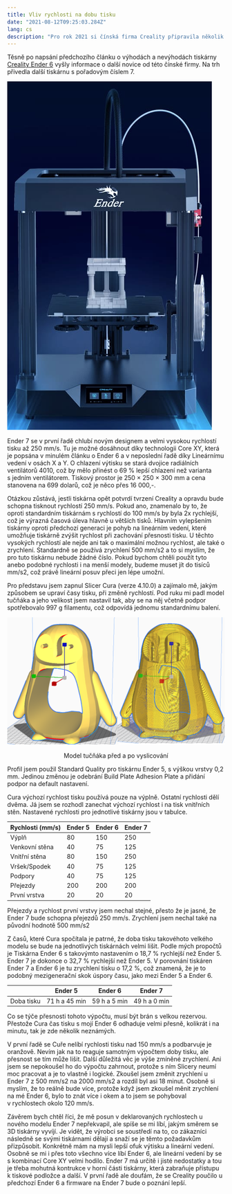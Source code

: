 ```yaml
---
title: Vliv rychlosti na dobu tisku
date: "2021-08-12T09:25:03.284Z"
lang: cs
description: "Pro rok 2021 si čínská firma Creality připravila několik novinek v oblasti 3D tisku. Jednou z nich je  inovativní tiskárna Ender 6. Tiskárna nabízí tiskovou plochu 250x250 mm (reálně až 260x260 mm) a výšku tisku 400 mm. Samotná tiskárna má pak rozměr 495x495x650 mm a váží úctyhodných 25 kg."
---
```


Těsně po napsání předchozího článku o výhodách a nevýhodách tiskárny [Creality Ender 6](/cs/press/2021-07-14-test-creality-ender-6/) vyšly informace o další novice od této čínské firmy. Na trh přivedla další tiskárnu s pořadovým číslem 7.

![](ender7.png)

Ender 7 se v první řadě chlubí novým designem a velmi vysokou rychlostí tisku až 250 mm/s. Tu je možné dosáhnout díky technologii Core XY, která je popsána v minulém článku o Ender 6 a v neposlední řadě díky Lineárnímu vedení v osách X a Y. O chlazení výtisku se stará dvojice radiálních ventilátorů 4010, což by mělo přinést o 69 % lepší chlazení než varianta s jedním ventilátorem. Tiskový prostor je 250 × 250 × 300 mm a cena stanovena na 699 dolarů, což je něco přes 16 000,-. 

Otázkou zůstává, jestli tiskárna opět potvrdí tvrzení Creality a opravdu bude schopna tisknout rychlostí 250 mm/s. Pokud ano, znamenalo by to, že oproti standardním tiskárnám s rychlostí do 100 mm/s by byla 2x rychlejší, což je výrazná časová úleva hlavně u větších tisků. Hlavním vylepšením tiskárny oproti předchozí generaci je pohyb na lineárním vedení, které umožňuje tiskárně zvýšit rychlost při zachování přesnosti tisku. U těchto vysokých rychlostí ale nejde ani tak o maximální možnou rychlost, ale také o zrychlení. Standardně se používá zrychlení 500 mm/s2 a to si myslím, že pro tuto tiskárnu nebude žádné číslo. Pokud bychom chtěli použít tyto anebo podobné rychlosti i na menší modely, budeme muset jít do tisíců mm/s2, což právě lineární posuv přeci jen lépe umožní.

Pro představu jsem zapnul Slicer Cura (verze 4.10.0) a zajímalo mě, jakým způsobem se upraví časy tisku, při změně rychlostí. Pod ruku mi padl model tučňáka a jeho velikost jsem nastavil tak, aby se na něj včetně podpor spotřebovalo 997 g filamentu, což odpovídá jednomu standardnímu balení.

![Model tučňáka před a po vyslicování](model-tucnaka.png)
<p align="center">Model tučňáka před a po vyslicování</p>

Profil jsem použil Standard Quality pro tiskárnu Ender 5, s výškou vrstvy 0,2 mm. Jedinou změnou je odebrání Build Plate Adhesion Plate a přidání podpor na default nastavení. 

Cura výchozí rychlost tisku používá pouze na výplně. Ostatní rychlosti dělí dvěma. Já jsem se rozhodl zanechat výchozí rychlost i na tisk vnitřních stěn. Nastavené rychlosti pro jednotlivé tiskárny jsou v tabulce.

| Rychlosti (mm/s) | Ender 5 | Ender 6 | Ender 7 |
| --- | --- | --- | --- |
| Výplň | 80 | 150 | 250 |
| Venkovní stěna | 40 | 75 | 125 |
| Vnitřní stěna | 80 | 150 | 250 |
| Vršek/Spodek | 40 | 75 | 125 |
| Podpory | 40 | 75 | 125 |
| Přejezdy | 200 | 200 | 200 |
| První vrstva | 20 | 20 | 20 |

Přejezdy a rychlost první vrstvy jsem nechal stejné, přesto že je jasné, že Ender 7 bude schopna přejezdů 250 mm/s. Zrychlení jsem nechal také na původní hodnotě 500 mm/s2 

Z časů, které Cura spočítala je patrné, že doba tisku takovéhoto velkého modelu se bude na jednotlivých tiskárnách velmi lišit. Podle mých propočtů je Tiskárna Ender 6 s takovýmto nastavením o 18,7 % rychlejší než Ender 5. Ender 7 je dokonce o 32,7 % rychlejší než Ender 5. V porovnání tiskáren Ender 7 a Ender 6 je tu zrychlení tisku o 17,2 %, což znamená, že je to podobný mezigenerační skok úspory času, jako mezi Ender 5 a Ender 6. 

|| Ender 5 | Ender 6 | Ender 7 |
| --- | --- | --- | --- |
| Doba tisku | 71 h a 45 min | 59 h a 5 min | 49 h a 0 min |

Co se týče přesnosti tohoto výpočtu, musí být brán s velkou rezervou. Přestože Cura čas tisku s mojí Ender 6 odhaduje velmi přesně, kolikrát i na minutu, tak je zde několik neznámých. 

V první řadě se Cuře nelíbí rychlosti tisku nad 150 mm/s a podbarvuje je oranžově. Nevím jak na to reaguje samotným výpočtem doby tisku, ale přesnost se tím může lišit.
Další důležitá věc je výše zmíněné zrychlení. Ani jsem se nepokoušel ho do výpočtu zahrnout, protože s ním Slicery neumí moc pracovat a je to vlastně i logické. Zkoušel jsem změnit zrychlení u Ender 7 z 500 mm/s2 na 2000 mm/s2 a rozdíl byl asi 18 minut. Osobně si myslím, že to reálně bude více, protože když jsem zkoušel měnit zrychlení na mé Ender 6, bylo to znát více i okem a to jsem se pohyboval v rychlostech okolo 120 mm/s. 

Závěrem bych chtěl říci, že mě posun v deklarovaných rychlostech u nového modelu Ender 7 nepřekvapil, ale spíše se mi líbí, jakým směrem se 3D tiskárny vyvíjí. Je vidět, že výrobci se soustředí na to, co zákazníci následně se svými tiskárnami dělají a snaží se je těmto požadavkům přizpůsobit. Konkrétně mám na mysli lepší ofuk výtisku a lineární vedení. Osobně se mi i přes toto všechno více líbí Ender 6, ale lineární vedení by se s kombinací Core XY velmi hodilo. Ender 7 má určitě i jisté nedostatky a tou je třeba mohutná kontrukce v horní části tiskárny, která zabraňuje přístupu k tiskové podložce a další. V první řadě ale doufám, že se Creality poučilo u předchozí Ender 6 a firmware na Ender 7 bude o poznání lepší.
